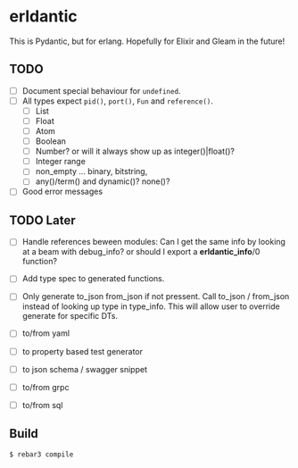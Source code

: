 # erldantic


This is Pydantic, but for erlang. Hopefully for Elixir and Gleam in the future!

## TODO
- [ ] Document special behaviour for `undefined`.
- [ ] All types expect `pid()`, `port()`, `Fun` and `reference()`.
    - [ ] List
    - [ ] Float
    - [ ] Atom
    - [ ] Boolean
    - [ ] Number? or will it always show up as integer()|float()?
    - [ ] Integer range
    - [ ] non_empty ... binary, bitstring,
    - [ ] any()/term() and dynamic()? none()?
- [ ] Good error messages

## TODO Later
- [ ] Handle references beween modules: Can I get the same info by looking at a beam with debug_info? or should I export a __erldantic_info__/0 function?
- [ ] Add type spec to generated functions.
- [ ] Only generate to_json from_json if not pressent. Call to_json / from_json instead of looking up type in type_info. This will allow user to override generate for specific DTs.
- [ ] to/from yaml
- [ ] to property based test generator
- [ ] to json schema / swagger snippet
- [ ] to/from grpc
- [ ] to/from sql


## Build
    $ rebar3 compile
